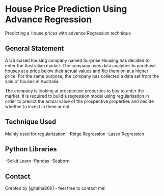 # House Price Prediction Using Advance Regression
Predicting a House prices with advance Regression technique


## General Statement
A US-based housing company named Surprise Housing has decided to enter the Australian market. 
The company uses data analytics to purchase houses at a price below their actual values and flip them on at a higher price. 
For the same purpose, the company has collected a data set from the sale of houses in Australia.

The company is looking at prospective properties to buy to enter the market. 
It is required to build a regression model using regularisation in order to predict the actual value of the prospective properties and decide whether to invest in them or not.


## Technique Used
Mainly used for regularization:
-Ridge Regression
-Lasso Regression

<!-- You don't have to answer all the questions - just the ones relevant to your project. -->


## Python Libraries
-Scikit Learn
-Pandas 
-Seaborn




## Contact
Created by [@talha800] - feel free to contact me!


<!-- Optional -->
<!-- ## License -->
<!-- This project is open source and available under the [... License](). -->

<!-- You don't have to include all sections - just the one's relevant to your project -->
